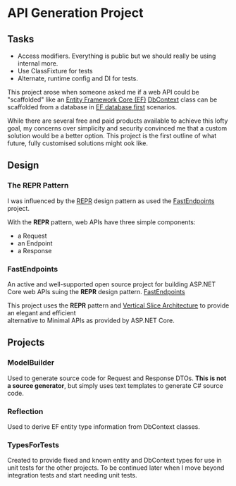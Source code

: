 ﻿# API Generation Project

## Tasks

- Access modifiers. Everything is public but we should really be using internal more.
- Use ClassFixture for tests
- Alternate, runtime config and DI for tests.

This project arose when someone asked me if a web API could be "scaffolded" like an [Entity Framework Core (EF)](https://github.com/dotnet/efcore) 
[DbContext](https://learn.microsoft.com/en-us/dotnet/api/microsoft.entityframeworkcore.dbcontext?view=efcore-8.0) class 
can be scaffolded from a database in [EF database first](https://learn.microsoft.com/en-us/ef/ef6/modeling/designer/workflows/database-first) scenarios.

While there are several free and paid products available to achieve this lofty goal, my concerns over simplicity and security convinced me 
that a custom solution would be a better option. This project is the first outline of what future, fully customised solutions might ook like.

## Design 
### The REPR Pattern

I was influenced by the [REPR](https://deviq.com/design-patterns/repr-design-pattern) design pattern as used the [FastEndpoints](#fastendpoints) project. 

With the **REPR** pattern, web APIs have three simple components:
- a Request
- an Endpoint
- a Response

### FastEndpoints

An active and well-supported open source project for building ASP.NET Core web APIs suing the **REPR** design pattern. [FastEndpoints](https://github.com/FastEndpoints/FastEndpoints)

This project uses the **REPR** pattern and [Vertical Slice Architecture](https://www.jimmybogard.com/vertical-slice-architecture/) to provide an elegant and efficient  
alternative to Minimal APIs as provided by ASP.NET Core.

## Projects

### ModelBuilder 
Used to generate source code for Request and Response DTOs. **This is not a source generator**, but simply uses text templates to generate C# source code.

### Reflection

Used to derive EF entity type information from DbContext classes.

### TypesForTests

Created to provide fixed and known entity and DbContext types for use in unit tests for the other projects. 
To be continued later when I move beyond integration tests and start needing unit tests. 


